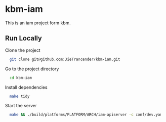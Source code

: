 # kbm-iam

This is an iam project form kbm.


## Run Locally

Clone the project

```bash
  git clone git@github.com:JieTrancender/kbm-iam.git
```

Go to the project directory

```bash
  cd kbm-iam
```

Install dependencies

```bash
  make tidy
```

Start the server

```bash
  make && ./build/platforms/PLATFORM/ARCH/iam-apiserver -c conf/dev.yaml
```
